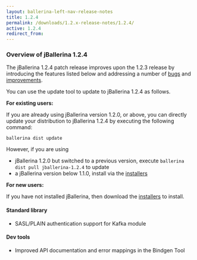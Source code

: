 ```yaml
---
layout: ballerina-left-nav-release-notes
title: 1.2.4
permalink: /downloads/1.2.x-release-notes/1.2.4/
active: 1.2.4
redirect_from: 
---
```


### Overview of jBallerina 1.2.4
The jBallerina 1.2.4 patch release improves upon the 1.2.3 release by introducing the features listed below and addressing a number of [bugs](https://github.com/ballerina-platform/ballerina-lang/issues?q=is%3Aissue+milestone%3A%22Ballerina+1.2.4%22+label%3AType%2FBug+is%3Aclosed) and [improvements](https://github.com/ballerina-platform/ballerina-lang/issues?q=is%3Aissue+milestone%3A%22Ballerina+1.2.4%22+is%3Aclosed+label%3AType%2FImprovement).

You can use the update tool to update to jBallerina 1.2.4 as follows.

**For existing users:**

If you are already using jBallerina version 1.2.0, or above, you can directly update your distribution to jBallerina 1.2.4 by executing the following command:

```
ballerina dist update
```

However, if you are using

- jBallerina 1.2.0 but switched to a previous version, execute `ballerina dist pull jballerina-1.2.4` to update
- a jBallerina version below 1.1.0, install via the [installers](https://ballerina.io/downloads/)

**For new users:**

If you have not installed jBallerina, then download the [installers](https://ballerina.io/downloads/) to install.

#### Standard library
- SASL/PLAIN authentication support for Kafka module

#### Dev tools
- Improved API documentation and error mappings in the Bindgen Tool

